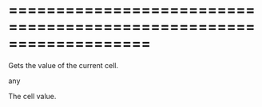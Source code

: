 ===================================================================
===================================================================

<!--shortDescription-->
Gets the value of the current cell.
<!--/shortDescription-->

<!--returnType-->any<!--/returnType-->
<!--returnDescription-->
The cell value.
<!--/returnDescription-->

<!--fullDescription-->

<!--/fullDescription-->